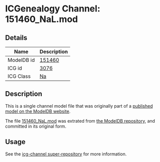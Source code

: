 # ICGenealogy Channel: 151460\_NaL.mod

## Details

Name | Description
---- | -----------
ModelDB id | [151460](http://senselab.med.yale.edu/ModelDB/ShowModel.cshtml?model=151460)
ICG id | [3076](http://icg.neurotheory.ox.ac.uk/channels/2/3076)
ICG Class | [Na](http://icg.neurotheory.ox.ac.uk/channels/2)

## Description

This is a single channel model file that was originally part of a [published model on the ModelDB website](http://senselab.med.yale.edu/mModelDB/ShowModel.cshtml?model=151460).

The file [151460\_NaL.mod](151460_NaL.mod) was extrated from [the ModelDB repository](http://senselab.med.yale.edu/ModelDB/ShowModel.cshtml?model=151460), and committed in its original form.

## Usage

See the [icg-channel super-repository](https://github.com/icgenealogy/icg-channels) for more information.